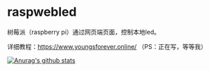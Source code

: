 # raspwebled
树莓派（raspberry pi）通过网页端页面，控制本地led。

详细教程：https://www.youngsforever.online/
（PS：正在写，等等我）

[![Anurag's github stats](https://github-readme-stats.vercel.app/api?username=youngsforever)](https://github.com/anuraghazra/github-readme-stats)
